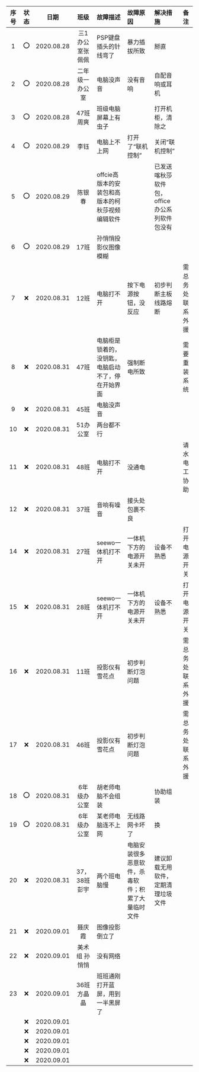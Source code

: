 |序号|状态|日期|班级|故障描述|故障原因|解决措施|备注|
| :---: | :---: | :---: | :---: |:--- |:--- |:--- | :---: |
|1|:o:|2020.08.28|三1办公室张佩佩|PSP键盘插头的针线弯了|暴力插拔所致|掰直||
|2|:o:|2020.08.28|二年级一办公室|电脑没声音|没有音响|自配音响或耳机|
|3|:o:|2020.08.28|47班 周爽|班级电脑屏幕上有虫子||打开机柜，清除之||
|4|:o:|2020.08.29|李钰|电脑上不上网|打开了“联机控制”|关闭“联机控制”||
|5|:o:|2020.08.29|陈银春|offcie高版本的安装包和高版本的柯秋莎视频编辑软件||已发送喀秋莎软件包，office办公系列软件包没有||
|6|:o:|2020.08.29|17班| 孙悄悄投影仪图像模糊|||||
|7|:x:|2020.08.31|12班|电脑打不开|按下电源按钮，没反应|初步判断主板线路熔断|需总务处联系外援|
|8|:x:|2020.08.31|47班|电脑柜是锁着的，没钥匙，电脑启动不了，停在开始界面|强制断电所致||需要重装系统||
|9|:x:|2020.08.31|45班|电脑没声音|||
|10|:x:|2020.08.31|51办公室|两台都不行||||
|11|:x:|2020.08.31|48班|电脑打不开|没通电||请水电工协助||
|12|:x:|2020.08.31|37班|音响有噪音|接头处包裹不良||
|14|:x:|2020.08.31|27班|seewo一体机打不开|一体机下方的电源开关未开|设备不熟悉|打开电源开关|
|15|:x:|2020.08.31|28班|seewo一体机打不开|一体机下方的电源开关未开|设备不熟悉|打开电源开关|
|16|:x:|2020.08.31|11班|投影仪有雪花点|初步判断灯泡问题||需总务处联系外援|
|17|:x:|2020.08.31|46班|投影仪有雪花点|初步判断灯泡问题||需总务处联系外援|
|18|:o:|2020.08.31|6年级办公室|胡老师电脑不会组装||协助组装||
|19|:o:|2020.08.31|6年级办公室|某老师电脑连不上网|无线路网卡坏了|换||
|20|:x:|2020.08.31|37，38班 彭宇|两个班电脑慢|电脑安装很多恶意软件，杀毒软件；积累了大量临时文件|建议卸载无用软件，定期清理垃圾文件||
|21|:x:|2020.09.01|聂庆霞|图像投影倒立了||||
|22|:x:|2020.09.01|美术组 孙悄悄|没有网络||||
|23|:x:|2020.09.01|36班 方晶晶|班班通刚打开蓝屏，用到一半黑屏了||||
||:x:|2020.09.01||||||
||:x:|2020.09.01||||||
||:x:|2020.09.01||||||
||:x:|2020.09.01||||||
||:x:|2020.09.01||||||
